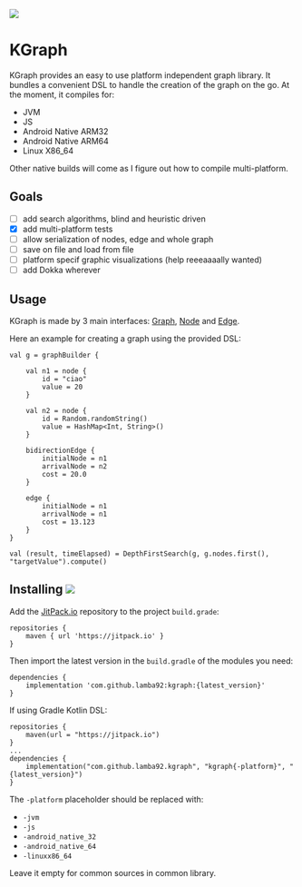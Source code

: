 [![](https://jitpack.io/v/lamba92/kgraph.svg)](https://jitpack.io/#lamba92/kgraph)

# KGraph

KGraph provides an easy to use platform independent graph library. It bundles a convenient DSL to handle the creation of the graph on the go. 
At the moment, it compiles for:

 - JVM
 - JS
 - Android Native ARM32
 - Android Native ARM64
 - Linux X86_64
 
 Other native builds will come as I figure out how to compile multi-platform.

## Goals

- [ ] add search algorithms, blind and heuristic driven
- [x] add multi-platform tests
- [ ] allow serialization of nodes, edge and whole graph
- [ ] save on file and load from file
- [ ] platform specif graphic visualizations (help reeeaaaally wanted)
- [ ] add Dokka wherever

## Usage

KGraph is made by 3 main interfaces: [Graph](https://github.com/lamba92/KGraph/blob/master/src/commonMain/kotlin/it/lamba/kgraph/data/Graph.kt), [Node](https://github.com/lamba92/KGraph/blob/master/src/commonMain/kotlin/it/lamba/kgraph/data/Node.kt) and [Edge](https://github.com/lamba92/KGraph/blob/master/src/commonMain/kotlin/it/lamba/kgraph/data/Edge.kt).

Here an example for creating a graph using the provided DSL:

```
val g = graphBuilder {

    val n1 = node {
        id = "ciao"
        value = 20
    }

    val n2 = node {
        id = Random.randomString()
        value = HashMap<Int, String>()
    }

    bidirectionEdge {
        initialNode = n1
        arrivalNode = n2
        cost = 20.0
    }

    edge {
        initialNode = n1
        arrivalNode = n1
        cost = 13.123
    }
}

val (result, timeElapsed) = DepthFirstSearch(g, g.nodes.first(), "targetValue").compute()

```

## Installing [![](https://jitpack.io/v/lamba92/kgraph.svg)](https://jitpack.io/#lamba92/kgraph)

Add the [JitPack.io](http://jitpack.io) repository to the project `build.grade`:
```
repositories {
    maven { url 'https://jitpack.io' }
}
```

Then import the latest version in the `build.gradle` of the modules you need:

```
dependencies {
    implementation 'com.github.lamba92:kgraph:{latest_version}'
}
```

If using Gradle Kotlin DSL:
```
repositories {
    maven(url = "https://jitpack.io")
}
...
dependencies {
    implementation("com.github.lamba92.kgraph", "kgraph{-platform}", "{latest_version}")
}
```

The `-platform` placeholder should be replaced with:
 - `-jvm`
 - `-js`
 - `-android_native_32`
 - `-android_native_64`
 - `-linuxx86_64`
 
Leave it empty for common sources in common library.

